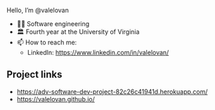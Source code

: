 Hello, I’m @valelovan

- 👨‍💻 Software engineering 
- 🏛 Fourth year at the University of Virginia
- 📫 How to reach me:
   - LinkedIn: https://www.linkedin.com/in/valelovan/

## Project links
- https://adv-software-dev-project-82c26c41941d.herokuapp.com/
- https://valelovan.github.io/

<!---
valelovan/valelovan is a ✨ special ✨ repository because its `README.md` (this file) appears on your GitHub profile.
You can click the Preview link to take a look at your changes.
--->
